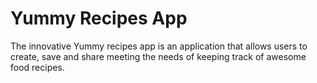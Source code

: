 # Yummy Recipes App
The innovative Yummy recipes app is an application that allows users to create, save and share meeting the needs of keeping track of awesome food recipes.
